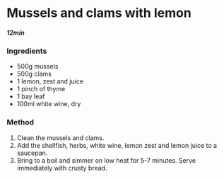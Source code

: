 # Mussels and clams with lemon

_**12min**_

### Ingredients

- 500g mussels
- 500g clams
- 1 lemon, zest and juice
- 1 pinch of thyme
- 1 bay leaf
- 100ml white wine, dry

### Method

1. Clean the mussels and clams.
2. Add the shellfish, herbs, white wine, lemon zest and lemon juice to a saucepan.
3. Bring to a boil and simmer on low heat for 5-7 minutes. Serve immediately with crusty bread.

